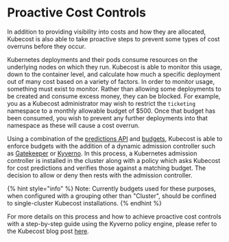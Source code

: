 # Proactive Cost Controls

In addition to providing visibility into costs and how they are allocated, Kubecost is also able to take proactive steps to prevent some types of cost overruns before they occur.

Kubernetes deployments and their pods consume resources on the underlying nodes on which they run. Kubecost is able to monitor this usage, down to the container level, and calculate how much a specific deployment out of many cost based on a variety of factors. In order to monitor usage, something must exist to monitor. Rather than allowing some deployments to be created and consume excess money, they can be blocked. For example, you as a Kubecost administrator may wish to restrict the `ticketing` namespace to a monthly allowable budget of $500. Once that budget has been consumed, you wish to prevent any further deployments into that namespace as these will cause a cost overrun.

Using a combination of the [predictions API](/apis/governance-apis/spec-cost-prediction-api.md) and [budgets](/using-kubecost/navigating-the-kubecost-ui/budgets.md), Kubecost is able to enforce budgets with the addition of a dynamic admission controller such as [Gatekeeper](https://open-policy-agent.github.io/gatekeeper/website/) or [Kyverno](https://kyverno.io). In this process, a Kubernetes admission controller is installed in the cluster along with a policy which asks Kubecost for cost predictions and verifies those against a matching budget. The decision to allow or deny then rests with the admission controller.

{% hint style="info" %}
Note: Currently budgets used for these purposes, when configured with a grouping other than "Cluster", should be confined to single-cluster Kubecost installations.
{% endhint %}

For more details on this process and how to achieve proactive cost controls with a step-by-step guide using the Kyverno policy engine, please refer to the Kubecost blog post [here](https://blog.kubecost.com/blog/kyverno-and-kubecost/#proactive-budget-control).
